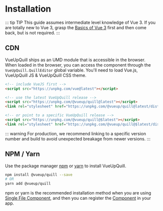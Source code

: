 # Installation

::: tip TIP
This guide assumes intermediate level knowledge of Vue 3. If you are totally new to Vue 3, grasp the [Basics of Vue 3](https://v3.vuejs.org/guide/introduction.html) first and then come back, but is not required.
:::

## CDN

VueUpQuill ships as an UMD module that is accessible in the browser. When loaded in the browser, you can access the component through the `VueUpQuill.QuillEditor` global variable. You'll need to load Vue.js, VueUpQuill JS & VueUpQuill CSS theme.


<div id="cdn-install">

  ```html
  <!-- include VueJS first -->
  <script src="https://unpkg.com/vue@latest"></script>

  <!-- use the latest VueUpQuill release -->
  <script src="https://unpkg.com/@vueup/quill@latest"></script>
  <link rel="stylesheet" href="https://unpkg.com/@vueup/quill@latest/dist/quill.snow.css">

  <!-- or point to a specific VueUpQuill release -->
  <script src="https://unpkg.com/@vueup/quill@$latest"></script>
  <link rel="stylesheet" href="https://unpkg.com/@vueup/quill@$latest/dist/quill.snow.css">
  ```

</div>

<ClientOnly>
<script setup>
  import { onMounted } from 'vue'
  import { getLatestReleaseVersion } from '../.utils/github-api'
  onMounted(async () => {
    const latestVersion = await getLatestReleaseVersion('vueup', 'vueup-quill')
    document.getElementById('cdn-install').innerHTML = 
    document.getElementById('cdn-install').innerHTML.replace(/\$latest/g, latestVersion);
  })
</script>
</ClientOnly>

::: warning 
For production, we recommend linking to a specific version number and build to avoid unexpected breakage from newer versions.
:::

## NPM / Yarn

Use the package manager [npm](https://www.npmjs.com/) or [yarn](https://yarnpkg.com/) to install VueUpQuill.

```bash
npm install @vueup/quill --save
# OR
yarn add @vueup/quill
```

npm or yarn is the recommended installation method when you are using [Single File Component](usage.md#in-single-file-component), and then you can register the [Component](usage.md#in-single-file-component) in your app.
